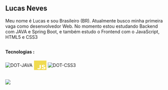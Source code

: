 ## Lucas Neves

Meu nome é Lucas e sou Brasileiro (BR). Atualmente busco minha primeira vaga como desenvolvedor Web. No momento estou estudando Backend com JAVA e Spring Boot, e também estudo o Frontend com o JavaScript, HTML5 e CSS3

##

#### Tecnologias :
<div style="display: inline_block">
    <img align="center" alt="DOT-JAVA" height="30" width="40" src="https://cdn.jsdelivr.net/gh/devicons/devicon/icons/java/java-original.svg"/>
    <img align="center" alt="DOT-Js" height="30" width="40" src="https://raw.githubusercontent.com/devicons/devicon/master/icons/javascript/javascript-plain.svg">
    <img align="center" alt="DOT-CSS3" height="30" width="40" src="https://cdn.jsdelivr.net/gh/devicons/devicon/icons/css3/css3-original.svg" />    
</div>

##

![](https://github-readme-stats.vercel.app/api?username=LucasfNeves&theme=algolia&hide_border=false&include_all_commits=false&count_private=false)


